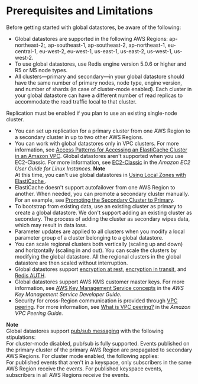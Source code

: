 # Prerequisites and Limitations<a name="Redis-Global-Datastores-Getting-Started"></a>

Before getting started with global datastores, be aware of the following:
+ Global datastores are supported in the following AWS Regions: ap\-northeast\-2;, ap\-southeast\-1, ap\-southeast\-2, ap\-northeast\-1, eu\-central\-1, eu\-west\-2, eu\-west\-1, us\-east\-1, us\-east\-2, us\-west\-1, us\-west\-2\. 
+ To use global datastores, use Redis engine version 5\.0\.6 or higher and R5 or M5 node types\.
+  All clusters—primary and secondary—in your global datastore should have the same number of primary nodes, node type, engine version, and number of shards \(in case of cluster\-mode enabled\)\. Each cluster in your global datastore can have a different number of read replicas to accommodate the read traffic local to that cluster\. 

  Replication must be enabled if you plan to use an existing single\-node cluster\.
+ You can set up replication for a primary cluster from one AWS Region to a secondary cluster in up to two other AWS Regions\. 
+ You can work with global datastores only in VPC clusters\. For more information, see [Access Patterns for Accessing an ElastiCache Cluster in an Amazon VPC](elasticache-vpc-accessing.md)\. Global datastores aren't supported when you use EC2\-Classic\. For more information, see [EC2\-Classic](https://docs.aws.amazon.com//AWSEC2/latest/UserGuide/ec2-classic-platform.html) in the *Amazon EC2 User Guide for Linux Instances\.*
**Note**  
At this time, you can't use global datastores in [Using Local Zones with ElastiCache ](Local_zones.md)\.
+ ElastiCache doesn't support autofailover from one AWS Region to another\. When needed, you can promote a secondary cluster manually\. For an example, see [Promoting the Secondary Cluster to Primary](Redis-Global-Datastores-Console.md#Redis-Global-Datastores-Console-Promote-Secondary)\. 
+ To bootstrap from existing data, use an existing cluster as primary to create a global datastore\. We don't support adding an existing cluster as secondary\. The process of adding the cluster as secondary wipes data, which may result in data loss\. 
+ Parameter updates are applied to all clusters when you modify a local parameter group of a cluster belonging to a global datastore\. 
+ You can scale regional clusters both vertically \(scaling up and down\) and horizontally \(scaling in and out\)\. You can scale the clusters by modifying the global datastore\. All the regional clusters in the global datastore are then scaled without interruption\.
+ Global datastores support [encryption at rest](https://docs.aws.amazon.com/AmazonElastiCache/latest/red-ug/at-rest-encryption.html), [encryption in transit](https://docs.aws.amazon.com/AmazonElastiCache/latest/red-ug/in-transit-encryption.html), and [Redis AUTH](https://docs.aws.amazon.com/AmazonElastiCache/latest/red-ug/auth.html)\. 
+  Global datastores support AWS KMS customer master keys\. For more information, see [AWS Key Management Service concepts](https://docs.aws.amazon.com/kms/latest/developerguide/concepts.html#master_keys) in the *AWS Key Management Service Developer Guide\.* 
+  Security for cross\-Region communication is provided through [VPC peering](https://docs.aws.amazon.com/vpc/latest/peering/what-is-vpc-peering.html)\. For more information, see [What is VPC peering?](https://docs.aws.amazon.com/vpc/latest/peering/what-is-vpc-peering.html) in the *Amazon VPC Peering Guide\.* 

**Note**  
Global datastores support [pub/sub messaging](https://docs.aws.amazon.com/AmazonElastiCache/latest/red-ug/elasticache-use-cases.html#elasticache-for-redis-use-cases-messaging) with the following stipulations:  
For cluster\-mode disabled, pub/sub is fully supported\. Events published on the primary cluster of the primary AWS Region are propagated to secondary AWS Regions\.
For cluster mode enabled, the following applies:  
For published events that aren't in a keyspace, only subscribers in the same AWS Region receive the events\.
For published keyspace events, subscribers in all AWS Regions receive the events\.